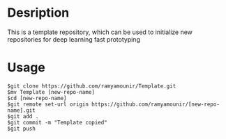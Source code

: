 # Desription

This is a template repository, which can be used to initialize new repositories for deep learning fast prototyping

# Usage

```
$git clone https://github.com/ramyamounir/Template.git
$mv Template [new-repo-name]
$cd [new-repo-name]
$git remote set-url origin https://github.com/ramyamounir/[new-repo-name].git
$git add .
$git commit -m "Template copied"
$git push
```


